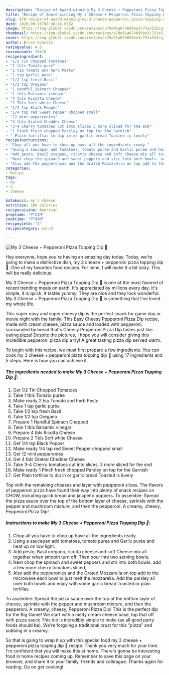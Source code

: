 ```yaml
---
description: "Recipe of Award-winning My 3 Cheese + Pepperoni Pizza Topping Dip 🥰"
title: "Recipe of Award-winning My 3 Cheese + Pepperoni Pizza Topping Dip 🥰"
slug: 978-recipe-of-award-winning-my-3-cheese-pepperoni-pizza-topping-dip
date: 2020-09-16T08:38:45.655Z
image: https://img-global.cpcdn.com/recipes/a79a91a674699be3/751x532cq70/my-3-cheese-pepperoni-pizza-topping-dip-🥰-recipe-main-photo.jpg
thumbnail: https://img-global.cpcdn.com/recipes/a79a91a674699be3/751x532cq70/my-3-cheese-pepperoni-pizza-topping-dip-🥰-recipe-main-photo.jpg
cover: https://img-global.cpcdn.com/recipes/a79a91a674699be3/751x532cq70/my-3-cheese-pepperoni-pizza-topping-dip-🥰-recipe-main-photo.jpg
author: Bruce Schultz
ratingvalue: 4.6
reviewcount: 19418
recipeingredient:
- "1/2 Tin Chopped Tomatoes"
- "1 tbls Tomato pure"
- "2 tsp Tomato and herb Pesto"
- "1 tsp garlic pure"
- "1/2 tsp fresh Basil"
- "1/2 tsp Oregano"
- "1 Handful Spinach Chopped"
- "1 tbls Balsamic vinegar"
- "4 tbls Ricotta Cheese"
- "2 Tbls Soft white Cheese"
- "1/4 tsp Black Pepper"
- "1/4 tsp red Sweet Pepper chopped small"
- "12 mini pepperonies"
- "4 tbls Grated Chedder Cheese"
- "3-4 Cherry tomatoes cut into slices 3 more sliced for the end"
- "1 Pinch fresh chopped Parsley on top for the Garnish"
- " Plain tortillas to dip in or garlic bread Toasted is lovely"
recipeinstructions:
- "Chop all you have to chop up have all the ingredients ready."
- "Using a saucepan add tomatoes, tomato puree and Garlic purèe and heat up on low light."
- "Add pesto, Basil oregano, ricotta cheese and soft Cheese mix all together when smooth turn off. Then pour into two serving bowls."
- "Next chop the spinach and sweet peppers and stir into both bowls. add a few more cherry tomatoes sliced,"
- "Also add the pepperonies and the Grated Mozzarella on top add to the microwave each bowl to just melt the mozzarella. Add the parsley all over both bowls and enjoy with some garlic bread Toasted or plain tortillas."
categories:
- Recipe
tags:
- my
- 3
- cheese

katakunci: my 3 cheese 
nutrition: 204 calories
recipecuisine: American
preptime: "PT21M"
cooktime: "PT49M"
recipeyield: "2"
recipecategory: Lunch

---
```



![My 3 Cheese + Pepperoni Pizza Topping Dip 🥰](https://img-global.cpcdn.com/recipes/a79a91a674699be3/751x532cq70/my-3-cheese-pepperoni-pizza-topping-dip-🥰-recipe-main-photo.jpg)

Hey everyone, hope you're having an amazing day today. Today, we're going to make a distinctive dish, my 3 cheese + pepperoni pizza topping dip 🥰. One of my favorites food recipes. For mine, I will make it a bit tasty. This will be really delicious.

My 3 Cheese + Pepperoni Pizza Topping Dip 🥰 is one of the most favored of recent trending meals on earth. It's appreciated by millions every day. It's simple, it is quick, it tastes yummy. They are nice and they look wonderful. My 3 Cheese + Pepperoni Pizza Topping Dip 🥰 is something that I've loved my whole life.

This super easy and super cheesy dip is the perfect snack for game day or movie night with the family! This Easy Cheesy Pepperoni Pizza Dip recipe, made with cream cheese, pizza sauce and loaded with pepperoni, surrounded by bread that&#39;s Cheesy Pepperoni Pizza Dip tastes just like eating pizza! Despite the pictures, I hope you will consider giving this incredible pepperoni pizza dip a try! A great tasting pizza dip served warm.


To begin with this recipe, we must first prepare a few ingredients. You can cook my 3 cheese + pepperoni pizza topping dip 🥰 using 17 ingredients and 5 steps. Here is how you can achieve it.

<!--inarticleads1-->

##### The ingredients needed to make My 3 Cheese + Pepperoni Pizza Topping Dip 🥰:

1. Get 1/2 Tin Chopped Tomatoes
1. Take 1 tbls Tomato purèe
1. Make ready 2 tsp Tomato and herb Pesto
1. Take 1 tsp garlic purèe
1. Take 1/2 tsp fresh Basil
1. Take 1/2 tsp Oregano
1. Prepare 1 Handful Spinach Chopped
1. Take 1 tbls Balsamic vinegar
1. Prepare 4 tbls Ricotta Cheese
1. Prepare 2 Tbls Soft white Cheese
1. Get 1/4 tsp Black Pepper
1. Make ready 1/4 tsp red Sweet Pepper chopped small
1. Get 12 mini pepperonies
1. Get 4 tbls Grated Chedder Cheese
1. Take 3-4 Cherry tomatoes cut into slices. 3 more sliced for the end
1. Make ready 1 Pinch fresh chopped Parsley on top for the Garnish
1. Get  Plain tortillas to dip in or garlic bread Toasted is lovely


Top with the remaining cheeses and layer with pepperoni slices. The flavors of pepperoni pizza have found their way into plenty of snack recipes on CHOW, including quick bread and jalapeño poppers. To assemble: Spread the pizza sauce over the top of the bottom layer of cheese, sprinkle with the pepper and mushroom mixture, and then the pepperoni. A creamy, cheesy, Pepperoni Pizza Dip! 

<!--inarticleads2-->

##### Instructions to make My 3 Cheese + Pepperoni Pizza Topping Dip 🥰:

1. Chop all you have to chop up have all the ingredients ready.
1. Using a saucepan add tomatoes, tomato puree and Garlic purèe and heat up on low light.
1. Add pesto, Basil oregano, ricotta cheese and soft Cheese mix all together when smooth turn off. Then pour into two serving bowls.
1. Next chop the spinach and sweet peppers and stir into both bowls. add a few more cherry tomatoes sliced,
1. Also add the pepperonies and the Grated Mozzarella on top add to the microwave each bowl to just melt the mozzarella. Add the parsley all over both bowls and enjoy with some garlic bread Toasted or plain tortillas.


To assemble: Spread the pizza sauce over the top of the bottom layer of cheese, sprinkle with the pepper and mushroom mixture, and then the pepperoni. A creamy, cheesy, Pepperoni Pizza Dip! This is the perfect dip for the Big Game! We start with a melty cream cheese base, top that off with pizza sauce This dip is incredibly simple to make (as all good party foods should be). We&#39;re forgoing a traditional crust for this &#34;pizza&#34; and subbing in a creamy. 

So that is going to wrap it up with this special food my 3 cheese + pepperoni pizza topping dip 🥰 recipe. Thank you very much for your time. I'm confident that you will make this at home. There's gonna be interesting food in home recipes coming up. Remember to save this page on your browser, and share it to your family, friends and colleague. Thanks again for reading. Go on get cooking!
